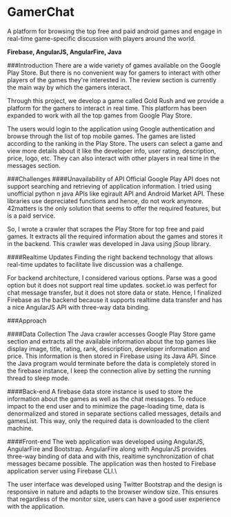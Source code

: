# GamerChat
A platform for browsing the top free and paid android games and engage in real-time game-specific discussion with players around the world.

**Firebase, AngularJS, AngularFire, Java**

###Introduction
There are a wide variety of games available on the Google Play Store. But there is no convenient way for gamers to interact with other players of the games they're interested in. The review section is currently the main way by which the gamers interact.

Through this project, we develop a game called Gold Rush and we provide a platform for the gamers to interact in real time. This platform has been expanded to work with all the top games from Google Play Store.

The users would login to the application using Google authentication and browse through the list of top mobile games. The games are listed according to the ranking in the Play Store. The users can select a game and view more details about it like the developer info, user rating, description, price, logo, etc. They can also interact with other players in real time in the messages section.

###Challenges
####Unavailability of API
Official Google Play API does not support searching and retrieving of application information. I tried using unofficial python n java APIs like egirault API and Android Market API. These libraries use depreciated functions and hence, do not work anymore. 42matters is the only solution that seems to offer the required features, but is a paid service.

So, I wrote a crawler that scrapes the Play Store for top free and paid games. It extracts all the required information about the games and stores it in the backend. This crawler was developed in Java using jSoup library.

####Realtime Updates
Finding the right backend technology that allows real-time updates to facilitate live discussion was a challenge.

For backend architecture, I considered various options. Parse was a good option but it does not support real time updates. socket.io was perfect for chat message transfer, but it does not store data or state. Hence, I finalized Firebase as the backend because it supports realtime data transfer and has a nice AngularJS API with three-way data binding.

###Approach

####Data Collection
The Java crawler accesses Google Play Store game section and extracts all the available information about the top games like display image, title, rating, rank, description, developer information and price. This information is then stored in Firebase using its Java API. Since the Java program would terminate before the data is completely stored in the firebase instance, I keep the connection alive by setting the running thread to sleep mode.

####Back-end
A firebase data store instance is used to store the information about the games as well as the chat messages. To reduce impact to the end user and to minimize the page-loading time, data is denormalized and stored in separate sections called messages, details and gamesList. This way, only the required data is downloaded to the client machine.

####Front-end
The web application was developed using AngularJS, AngularFire and Bootstrap. AngularFire along with AngularJS provides three-way binding of data and with this, realtime synchronization of chat messages became possible. The application was then hosted to Firebase application server using Firebase CLI.\\

The user interface was developed using Twitter Bootstrap and the design is responsive in nature and adapts to the browser window size. This ensures that regardless of the monitor size, users can have a good user experience with the application.
